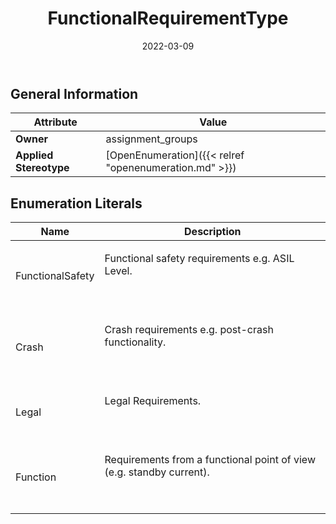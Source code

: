 ﻿---
title: FunctionalRequirementType
toc: false
type: specs
date: "2022-03-09"
draft: false
specification: VEC
version: 2.0.0
documentType: "Recommendation"
elementType: Class
classes:
  - FunctionalRequirementType
menu_name: vec-2.0.0
---


## General Information

| Attribute               | Value |
|-------------------------|-------|
| **Owner**               | assignment_groups |
| **Applied Stereotype**  | [OpenEnumeration]({{< relref "openenumeration.md" >}})<br/>  |

## Enumeration Literals
| Name          | **Description** |
|---------------|-----------------|
| FunctionalSafety | <p> Functional safety requirements e.g. ASIL Level.      </p>      <p> &#160;      </p> |
| Crash | <p> Crash requirements e.g. post-crash functionality.      </p>      <p> &#160;      </p> |
| Legal | <p> Legal Requirements.      </p>      <p> &#160;      </p> |
| Function | <p> Requirements from a functional point of view (e.g. standby current).      </p>      <p> &#160;      </p> |
